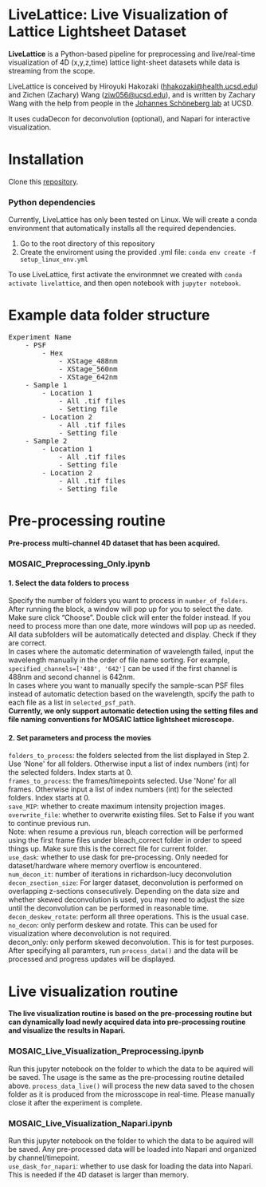 # LiveLattice: Live Visualization of Lattice Lightsheet Dataset
**LiveLattice** is a Python-based pipeline for preprocessing and live/real-time visualization of 4D (x,y,z,time) lattice light-sheet datasets while data is streaming from the scope.

LiveLattice is conceived by Hiroyuki Hakozaki (hhakozaki@health.ucsd.edu) and Zichen (Zachary) Wang (ziw056@ucsd.edu), and is written by Zachary Wang with the help from people in the [Johannes Schöneberg lab](https://www.schoeneberglab.org/) at UCSD.

It uses cudaDecon for deconvolution (optional), and Napari for interactive visualization.  

# Installation
Clone this [repository](https://github.com/pylattice/livelattice).

### Python dependencies
Currently, LiveLattice has only been tested on Linux.
We will create a conda environment that automatically installs all the required dependencies.  
1. Go to the root directory of this repository  
2. Create the enviroment using the provided .yml file: `conda env create -f setup_linux_env.yml`  

To use LiveLattice, first activate the environmnet we created with `conda activate livelattice`, and then open notebook with `jupyter notebook`.

# Example data folder structure
<pre>
Experiment Name
    - PSF
        - Hex
            - XStage_488nm
            - XStage_560nm
            - XStage_642nm
    - Sample 1
        - Location 1
            - All .tif files
            - Setting file
        - Location 2
            - All .tif files
            - Setting file
    - Sample 2
        - Location 1
            - All .tif files
            - Setting file
        - Location 2
            - All .tif files
            - Setting file
</pre>

# Pre-processing routine
**Pre-process multi-channel 4D dataset that has been acquired.**

### MOSAIC_Preprocessing_Only.ipynb

#### 1. Select the data folders to process
Specify the number of folders you want to process in `number_of_folders`.  
After running the block, a window will pop up for you to select the date. Make sure click “Choose”. Double click will enter the folder instead.
If you need to process more than one date, more windows will pop up as needed. All data subfolders will be automatically detected and display. Check if they are correct.  
In cases where the automatic determination of wavelength failed, input the wavelength manually in the order of file name sorting. For example, `specified_channels=['488', '642']` can be used if the first channel is 488nm and second channel is 642nm.  
In cases where you want to manually specify the sample-scan PSF files instead of automatic detection based on the wavelength, spcify the path to each file as a list in `selected_psf_path`.  
**Currently, we only support automatic detection using the setting files and file naming conventions for MOSAIC lattice lightsheet microscope.**  

#### 2. Set parameters and process the movies
`folders_to_process`: the folders selected from the list displayed in Step 2. Use 'None' for all folders. Otherwise input a list of index numbers (int) for the selected folders. Index starts at 0.  
`frames_to_process`: the frames/timepoints selected. Use 'None' for all frames. Otherwise input a list of index numbers (int) for the selected folders. Index starts at 0.  
`save_MIP`: whether to create maximum intensity projection images.  
`overwrite_file`: whether to overwrite existing files. Set to False if you want to continue previous run.   
Note: when resume a previous run, bleach correction will be performed using the first frame files under bleach_correct folder in order to speed things up. Make sure this is the correct file for current folder.  
`use_dask`: whether to use dask for pre-processing. Only needed for dataset/hardware where memory overflow is encountered.  
`num_decon_it`: number of iterations in richardson-lucy deconvolution  
`decon_zsection_size`: For larger dataset, deconvolution is performed on overlapping z-sections consecutively. Depending on the data size and whether skewed deconvolution is used, you may need to adjust the size until the deconvolution can be performed in reasonable time.  
`decon_deskew_rotate`: perform all three operations. This is the usual case.  
`no_decon`: only perform deskew and rotate. This can be used for visualization where deconvolution is not required.  
decon_only: only perform skewed deconvolution. This is for test purposes.  
After specifying all paramters, run `process_data()` and the data will be processed and progress updates will be displayed.  

# Live visualization routine
**The live visualization routine is based on the pre-processing routine but can dynamically load newly acquired data into pre-processing routine and visualize the results in Napari.**

### MOSAIC_Live_Visualization_Preprocessing.ipynb
Run this jupyter notebook on the folder to which the data to be aquired will be saved. The usage is the same as the pre-processing routine detailed above. `process_data_live()` will process the new data saved to the chosen folder as it is produced from the microsscope in real-time. Please manually close it after the experiment is complete.

### MOSAIC_Live_Visualization_Napari.ipynb
Run this jupyter notebook on the folder to which the data to be aquired will be saved. Any pre-processed data will be loaded into Napari and organized by channel/timepoint.  
`use_dask_for_napari`: whether to use dask for loading the data into Napari. This is needed if the 4D dataset is larger than memory.


